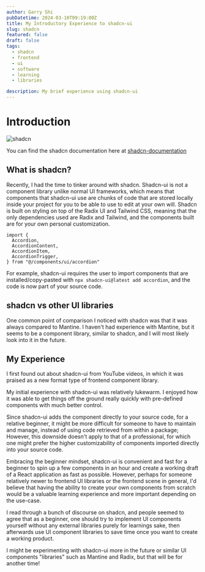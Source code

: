 ```yaml
---
author: Garry Shi
pubDatetime: 2024-03-10T09:19:00Z
title: My Introductory Experience to shadcn-ui
slug: shadcn
featured: false
draft: false
tags:
  - shadcn
  - frontend
  - ui
  - software
  - learning
  - libraries

description: My brief experience using shadcn-ui
---
```


# Introduction

![shadcn](@assets/images/shadcn.webp)

You can find the shadcn documentation here at [shadcn-documentation](https://ui.shadcn.com/docs/installation)

## What is shadcn?

Recently, I had the time to tinker around with shadcn. Shadcn-ui is not a component library unlike normal UI frameworks, which means that components that shadcn-ui use are chunks of code that are stored locally inside your project for you to be able to use to edit at your own will. Shadcn is built on styling on top of the Radix UI and Tailwind CSS, meaning that the only dependencies used are Radix and Tailwind, and the components built are for your own personal customization.

```
import {
  Accordion,
  AccordionContent,
  AccordionItem,
  AccordionTrigger,
} from "@/components/ui/accordion"
```

For example, shadcn-ui requires the user to import components that are installed/copy-pasted with `npx shadcn-ui@latest add accordion`, and the code is now part of your source code.

## shadcn vs other UI libraries

One common point of comparison I noticed with shadcn was that it was always compared to Mantine. I haven't had experience with Mantine, but it seems to be a component library, similar to shadcn, and I will most likely look into it in the future.

## My Experience

I first found out about shadcn-ui from YouTube videos, in which it was praised as a new format type of frontend component library.

My initial experience with shadcn-ui was relatively lukewarm. I enjoyed how it was able to get things off the ground really quickly with pre-defined components with much better control.

Since shadcn-ui adds the component directly to your source code, for a relative beginner, it might be more difficult for someone to have to maintain and manage, instead of using code retrieved from within a package; However, this downside doesn't apply to that of a professional, for which one might prefer the higher customizability of components imported directly into your source code.

Embracing the beginner mindset, shadcn-ui is convenient and fast for a beginner to spin up a few components in an hour and create a working draft of a React application as fast as possible. However, perhaps for someone relatively newer to frontend UI libraries or the frontend scene in general, I'd believe that having the ability to create your own components from scratch would be a valuable learning experience and more important depending on the use-case.

I read through a bunch of discourse on shadcn, and people seemed to agree that as a beginner, one should try to implement UI components yourself without any external libraries purely for learnings sake, then afterwards use UI component libraries to save time once you want to create a working product.

I might be experimenting with shadcn-ui more in the future or similar UI components "libraries" such as Mantine and Radix, but that will be for another time!
